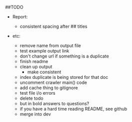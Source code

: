 ##TODO

- Report: 
    


    - consistent spacing after ## titles    
     
 - etc:
    - remove name from output file
    - test example output link
    - don't change url if something is a duplicate
    - finish readme
    - clean up output 
        - make consistent
    - index duplicate is being stored for that doc
    - uncomment crawler main() code
    - add cache thing to gitignore
    - test file i/o errors
    - delete todo
    - but in bold answers to questions?
    - if you have a hard time reading README, see github
    - merge into dev

